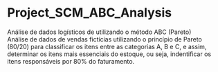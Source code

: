 # Project_SCM_ABC_Analysis
Análise de dados logísticos de utilizando o método ABC (Pareto) \
Análise de dados de vendas fictícias utilizando o princípio de Pareto (80/20) para classificar os itens entre as categorias A, B e C, e assim, determinar os itens mais essenciais do estoque, ou seja, indentificar os itens responsáveis por 80% do faturamento. 
